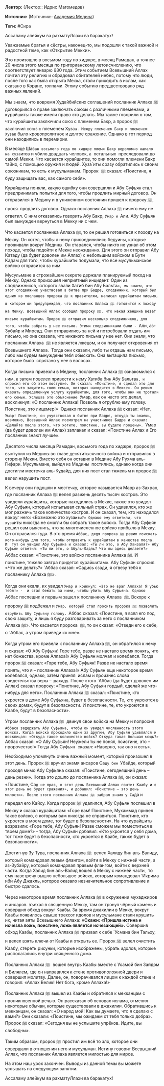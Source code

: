**Лектор:** (Лектор:: Идрис Магомедов)

**Источник:** (Источник:: [Академия Медина](https://web.medinaschool.org/school/))

**Теги:** #Сира

Ассаламу алейкум ва рахматуЛлахи ва баракатух!


Уважаемые братья и сёстры, наконец-то, мы подошли к такой важной и радостной теме, как «Открытие Мекки».


Это произошло в восьмом году по хиджре, в месяц Рамадан, а точнее 20 числа этого месяца по григорианскому летоисчислению, что соответствует январю 630 года. Этим событием Всевышний Аллах почтил эту религию и обрадовал обитателей небес, потому что люди, после того как была открыта Мекка, стали приходить в ислам, как сказано в Коране, толпами. Этому событию предшествовало ряд важных явлений.


Мы знаем, что вовремя Худайбийских соглашений посланник Аллаха ﷺ договорился о праве заключать союзы с различными племенами, и курайшиты также имели право это делать. Мы также говорили о том, что курайшиты заключили союз с племенем Бакр, а пророк ﷺ заключил союз с племенем Хуза`а. Между племенем Бакр и племенем Хуза`а было кровопролитное и долгое сражение. Однако в тот период они находились в перемирии.  


В месяце Ша`бан восьмого года по хиджре племя Бакр вероломно напало на хуза`итов и убило двадцать человек, а  остальных  преследовали до самой Мекки. Что касается курайшитов, то они помогли племени Бакр тайно, с помощью оружия и людей. Хуза`иты сразу обратились к своим союзникам, то есть к мусульманам. Пророк  ﷺ сказал: «Поистине, я буду защищать вас, как самого себя».


Курайшиты поняли, какую ошибку они совершили и Абу Суфьян стал предпринимать попытки для того, чтобы продлить мирный договор. Он отправился в Медину и в униженном состоянии пришел к пророку ﷺ, прося  продлить договор. Однако посланник Аллаха ﷺ ничего ему не ответил. С ним отказались говорить Абу Бакр, `Умар и `Али. Абу Суфьян был вынужден вернуться в Мекку ни с чем.


Что касается посланника Аллаха ﷺ, то он решил готовиться к походу на Мекку. Он хотел, чтобы к нему присоединились бедуины, которые проживали вокруг Медины. Он старался, чтобы никто не узнал об этом походе, чтобы подойти к Мекке неожиданно. Для этого он отправил Абу Катаду (да будет доволен им Аллах) с небольшим войском в Бутн Кадам для того, чтобы курайшиты подумали, что все мусульманское войско отправится за ним.


Мусульмане в строжайшем секрете держали планируемый поход на Мекку. Однако произошел неприятный инцидент. Один из сподвижников, которого звали Хатиб бин Абу Бальта`а, мы знаем, что этот сподвижник участвовал в битве при Бадре, сподвижник, который был одним из посланцев пророка ﷺ к правителям, написал курайшитам письмо, в котором он предупреждал, что посланник Аллаха ﷺ готовится к походу на Мекку. Всевышний Аллах сообщил пророку ﷺ, что некая женщина везет письмо курайшитам. Пророк ﷺ отправил несколько сподвижников, для того, чтобы забрать у нее письмо. Этими сподвижниками были - `Али, аз-Зубайр и Мирсад. Они отправились за ней и потребовали отдать им письмо, но она сказала, что никакого письма у нее нет. Они знали, что посланник Аллаха  ﷺ не является лжецом, и он получает откровения от Всевышнего Аллаха.  Тогда они сказали, либо ты отдашь нам письмо, либо мы будем вынуждены тебя обыскать. Она вытащила письмо, которое было  спрятано у нее в волосах.


Когда письмо привезли в Медину, посланник Аллаха ﷺ ознакомился с ним, а затем повелел привести к нему Хатиба бин Абу Бальта`а, и спросил его об этом поступке. Он сказал: «Поистине, я сделал это для того, что защитить свою семью, которая находится в Мекке». Он решил оказать определенную услугу курайшитам, для того, чтобы они не трогали его семью. Услышав это объяснение `Умар, как он часто это делал, воскликнул: «О посланник Аллаха! Позволь я отрублю ему голову. Поистине, это лицемер!»  Однако посланник Аллаха ﷺ сказал: «Нет, `Умар! Поистине, он учувствовал в битве при Бадре, откуда ты знаешь, возможно, Всевышний Аллах посмотрел на участников Бадра и сказал: «Делайте после этого, что хотите, поистине, вы будете прощены». `Умар (да будет доволен им Аллах) заплакал и сказал: «Поистине Аллах и Его посланник знают лучше».


Десятого числа месяца Рамадан, восьмого года по хиджре, пророк ﷺ  выступил из Медины во главе десятитысячного войска и отправился в сторону Мекки. Вместо себя он оставил в Медине Абу Рухма аль-Гифари. Мусульмане, выйдя из Медины  постились, однако когда они достигли местечка аль-Кудайд, для них пост стал тяжелым и пророк ﷺ велел нарушить пост.


К вечеру они подошли к местечку, которое называется Марр аз-Захран, где посланник Аллаха ﷺ велел разжечь десять тысяч костров. Это увидели курайшиты, которые находились в Мекке, также это увидел Абу Суфьян, который испытывал сильный страх. Он удивился, кто же мог разжечь такое количество костров. И он сказал, тем, кто находился вокруг него: «Возможно это хуза`иты?» Однако ему ответили, что хуза`иты никогда не смогли бы собрать такое войско. Тогда Абу Суфьян решил сам выяснить, что за многочисленное войско прибыло в Мекку. Он отправился туда. В это время `Аббас, дядя пророка ﷺ решил поискать кого-нибудь для того, чтобы отправить к курайшитам в качестве посла. И  тут он увидел Абу Суфьяна и сказал: «Ты ли это, о Абу Ханзаля?» Абу Суфьян ответил: «Ты ли это, о Абуль-Фадль? Что вы здесь делаете?» `Аббас сказал: «Поистине, это войско посланника Аллаха ﷺ. И поистине, тяжело завтра придется курайшитам». Абу Суфьян спросил: «Что же делать?» `Аббас сказал: «Садись сзади, я отвезу тебя к посланнику Аллаха ﷺ».


Когда они ехали, их увидел `Умар и крикнул: «Это же враг Аллаха! Я убью тебя!» -  и стал бежать за ними, чтобы убить Абу Суфьяна. Однако `Аббас поспешил и первым зашел к посланнику Аллаха  ﷺ. Вскоре к пророку ﷺ подбежал и `Умар, который стал просить пророка ﷺ позволить отрубить Абу Суфьяну голову. `Аббас сказал: «Поистине, я взял его под свою защиту, и лишь я буду разговаривать за него с посланником Аллаха ﷺ». Что касается пророка  ﷺ, то он сказал: «Отведи его к себе, о `Аббас, а утром приведи ко мне».


Когда утром его привели к посланнику Аллаха ﷺ, он обратился к нему и сказал: «О Абу Суфьян! Горе тебе, разве не настало время понять, что нет божества, кроме Аллаха!» Абу Суфьян молчал и колебался. Тогда пророк ﷺ сказал: «Горе тебе, Абу Суфьян! Разве не настало время понять, что я – посланник Аллаха!» Абу Суфьян еще некоторое время колебался, однако, затем принял  ислам и произнес слова свидетельства веры – шахаду. После этого `Аббас (да будет доволен им Аллах) сказал пророку: «Поистине, Абу Суфьян гордый, сделай же что-нибудь для него». Посланник Аллаха ﷺ сказал: «Поистине, кто укроется в доме Абу Суфьяна, будет в безопасности. Те, кто укроются в своих домах, будут в безопасности. И поистине, те, кто укроются в Каабе, будут в безопасности».


Утром посланник Аллаха ﷺ  двинул свои войска на Мекку и попросил `Аббаса задержать Абу Суфьяна, чтобы он увидел численность этого войска. Когда войско проходило один за другим, Абу Суфьян удивлялся и восклицал: «Откуда такое количество войск? Откуда такая большая мощь?» `Аббас сказал: «О Абу Суфьян! Неужели ты не понял, поистине, это – пророчество!» Тогда Абу Суфьян  сказал: «Наверно, так оно и есть».


Необходимо упомянуть очень важный момент, который произошел в этот день. Пророк ﷺ вручил знамя ансаров Са`ду бин `Убайде, который проходя мимо Абу Суфьяна сказал: «Поистине, сегодняшний день – день резни». Когда это дошло до посланника Аллаха ﷺ, он сказал: «Поистине, Са`д не прав, в этот день Всевышний Аллах почтит Каабу и в этот день не будет сражения», и добавил: «Поистине – это день милости». После этого посланник Аллаха ﷺ забрал знамя у Са`да и передал его Кайсу. Когда пророк ﷺ удалился, Абу Суфьян поспешил в Мекку и сказал курайшитам: «Горе вам! Поистине, Мухаммад привел такое войско, с которым вам никогда не справиться. Поистине, кто укроется в моем доме, тот будет в безопасности». На что курайшиты возразили: «Горе тебе, Абу Суфьян! Разве сможем мы поместиться в твоем доме?» - тогда, Абу Суфьян добавил: «Кто укроется у себя дома, тот тоже будет в безопасности, кто укроется в Каабе, также будет в безопасности».


Достигнув Зу Тува, посланник Аллаха ﷺ  велел Халиду бин аль-Валиду, который командовал левым флангом, войти в Мекку с нижней части, а аз-Зубайру, который командовал правым флангом, войти с верхней части. Когда Халид бин аль-Валид вошел в Мекку с нижней части,  то ему навстречу вышло небольшое войско, которым командовал `Икрима ибн Абу Джахль, которое оказало незначительное сопротивление и  быстро сдалось.


Через некоторое время посланник Аллаха ﷺ в окружении мухаджиров и ансаров  въехал в священную Мекку, там он тронул чёрный камень и совершил обход вокруг Каабы. За время джахилии в Мекке, вокруг Каабы появилось свыше трехсот идолов и мусульмане стали крушить их, читая аяты Всевышнего Аллаха: **«Скажи: «Пришла истина и исчезла ложь, поистине, ложь является исчезающей».** Совершив обход Каабы, посланник Аллаха ﷺ призвал к себе `Усмана бин Тальху, и велел взять ключи от Каабы и открыть ее. Пророк ﷺ велел очистить Каабу, стереть рисунки, которые изображены, убрать идолов, которые располагались внутри священного дома.


Посланник Аллаха ﷺ  вошел внутрь Каабы вместе с Усамой бин Зайдом и Билялем, где он направился к стене противоположной двери и совершил молитву. Далее, он, поворачивался лицом к каждой стене и говорил: «Аллах Велик! Нет бога, кроме Аллаха!»


Посланник Аллаха ﷺ вышел из Каабы и обратился к мекканцам с проникновенной речью. Он рассказал об основах ислама, отменил некоторые обычаи, которые существовали в джахилии. Обратившись к мекканцам, он сказал: «О народ мой! Как вы думаете, что я сделаю с вами?» Они сказали: «Поистине, мы ожидаем от тебя только добра». Пророк ﷺ сказал: «Сегодня вы не услышите упрёков. Идите, вы свободны».


Таким образом, пророк ﷺ простил им всё то зло, которое они совершали в отношении него и мусульман. Истину говорит Всевышний Аллах, что посланник Аллаха является милостью для миров.


На этом наш урок закончен. Выводы из данной темы вы можете услышать на следующем занятии.


Ассаламу алейкум ва рахматуЛлахи ва баракатух!

